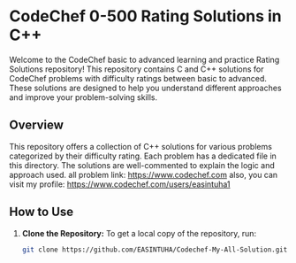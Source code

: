 # CodeChef 0-500 Rating Solutions in C++

Welcome to the CodeChef basic to advanced learning and practice Rating Solutions repository! This repository contains C and C++ solutions for CodeChef problems with difficulty ratings between basic to advanced. These solutions are designed to help you understand different approaches and improve your problem-solving skills.

## Overview

This repository offers a collection of C++ solutions for various problems categorized by their difficulty rating. Each problem has a dedicated file in this directory. The solutions are well-commented to explain the logic and approach used.
all problem link:
https://www.codechef.com
also, you can visit my profile:
https://www.codechef.com/users/easintuha1

## How to Use

1. **Clone the Repository:**
   To get a local copy of the repository, run:
   ```bash
   git clone https://github.com/EASINTUHA/Codechef-My-All-Solution.git
